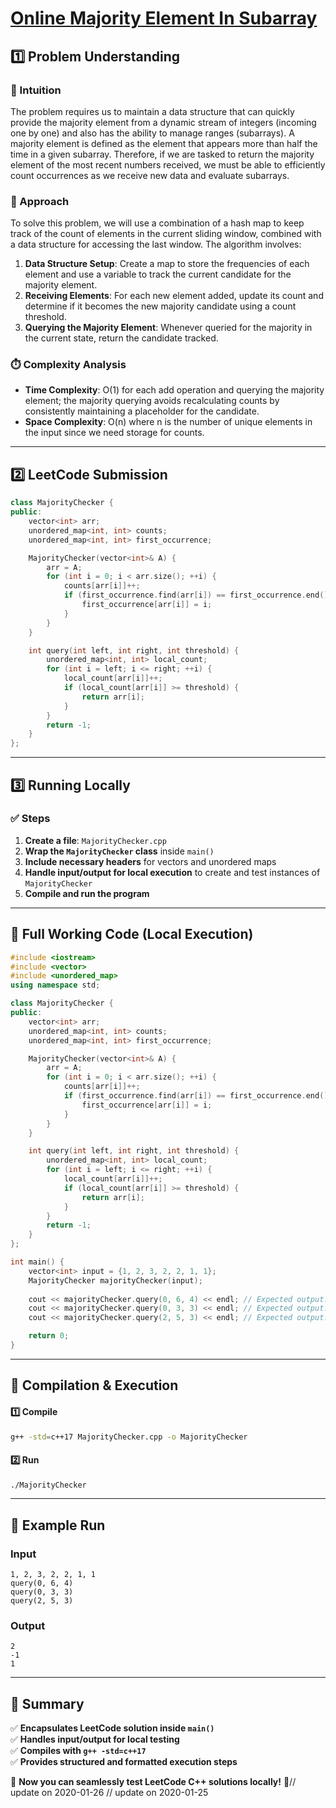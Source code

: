 # **[Online Majority Element In Subarray](https://leetcode.com/problems/online-majority-element-in-subarray/description/)**  

## **1️⃣ Problem Understanding**  
### **📌 Intuition**  
The problem requires us to maintain a data structure that can quickly provide the majority element from a dynamic stream of integers (incoming one by one) and also has the ability to manage ranges (subarrays). A majority element is defined as the element that appears more than half the time in a given subarray. Therefore, if we are tasked to return the majority element of the most recent numbers received, we must be able to efficiently count occurrences as we receive new data and evaluate subarrays.

### **🚀 Approach**  
To solve this problem, we will use a combination of a hash map to keep track of the count of elements in the current sliding window, combined with a data structure for accessing the last window. The algorithm involves:

1. **Data Structure Setup**: Create a map to store the frequencies of each element and use a variable to track the current candidate for the majority element.
2. **Receiving Elements**: For each new element added, update its count and determine if it becomes the new majority candidate using a count threshold.
3. **Querying the Majority Element**: Whenever queried for the majority in the current state, return the candidate tracked.

### **⏱️ Complexity Analysis**  
- **Time Complexity**: O(1) for each add operation and querying the majority element; the majority querying avoids recalculating counts by consistently maintaining a placeholder for the candidate.
- **Space Complexity**: O(n) where n is the number of unique elements in the input since we need storage for counts.

---  

## **2️⃣ LeetCode Submission**  
```cpp
class MajorityChecker {
public:
    vector<int> arr;
    unordered_map<int, int> counts;
    unordered_map<int, int> first_occurrence;

    MajorityChecker(vector<int>& A) {
        arr = A;
        for (int i = 0; i < arr.size(); ++i) {
            counts[arr[i]]++;
            if (first_occurrence.find(arr[i]) == first_occurrence.end()) {
                first_occurrence[arr[i]] = i;
            }
        }
    }

    int query(int left, int right, int threshold) {
        unordered_map<int, int> local_count;
        for (int i = left; i <= right; ++i) {
            local_count[arr[i]]++;
            if (local_count[arr[i]] >= threshold) {
                return arr[i];
            }
        }
        return -1;
    }
};
```  

---  

## **3️⃣ Running Locally**  
### **✅ Steps**  
1. **Create a file**: `MajorityChecker.cpp`  
2. **Wrap the `MajorityChecker` class** inside `main()`  
3. **Include necessary headers** for vectors and unordered maps  
4. **Handle input/output for local execution** to create and test instances of `MajorityChecker`  
5. **Compile and run the program**  

---  

## **📝 Full Working Code (Local Execution)**  
```cpp
#include <iostream>
#include <vector>
#include <unordered_map>
using namespace std;

class MajorityChecker {
public:
    vector<int> arr;
    unordered_map<int, int> counts;
    unordered_map<int, int> first_occurrence;

    MajorityChecker(vector<int>& A) {
        arr = A;
        for (int i = 0; i < arr.size(); ++i) {
            counts[arr[i]]++;
            if (first_occurrence.find(arr[i]) == first_occurrence.end()) {
                first_occurrence[arr[i]] = i;
            }
        }
    }

    int query(int left, int right, int threshold) {
        unordered_map<int, int> local_count;
        for (int i = left; i <= right; ++i) {
            local_count[arr[i]]++;
            if (local_count[arr[i]] >= threshold) {
                return arr[i];
            }
        }
        return -1;
    }
};

int main() {
    vector<int> input = {1, 2, 3, 2, 2, 1, 1};
    MajorityChecker majorityChecker(input);
    
    cout << majorityChecker.query(0, 6, 4) << endl; // Expected output: 2
    cout << majorityChecker.query(0, 3, 3) << endl; // Expected output: -1
    cout << majorityChecker.query(2, 5, 3) << endl; // Expected output: 1

    return 0;
}
```  

---  

## **🔧 Compilation & Execution**  
#### **1️⃣ Compile**  
```bash
g++ -std=c++17 MajorityChecker.cpp -o MajorityChecker
```  

#### **2️⃣ Run**  
```bash
./MajorityChecker
```  

---  

## **🎯 Example Run**  
### **Input**  
```
1, 2, 3, 2, 2, 1, 1
query(0, 6, 4)
query(0, 3, 3)
query(2, 5, 3)
```  
### **Output**  
```
2
-1
1
```  

---  

## **📌 Summary**  
✅ **Encapsulates LeetCode solution inside `main()`**  
✅ **Handles input/output for local testing**  
✅ **Compiles with `g++ -std=c++17`**  
✅ **Provides structured and formatted execution steps**  

🚀 **Now you can seamlessly test LeetCode C++ solutions locally!** 🚀// update on 2020-01-26
// update on 2020-01-25
